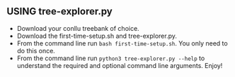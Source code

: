 ## USING tree-explorer.py
+ Download your conllu treebank of choice.
+ Download the first-time-setup.sh and tree-explorer.py.
+ From the command line run ```bash first-time-setup.sh```. You only need to do this once.
+ From the command line run ```python3 tree-explorer.py --help``` to understand the required and optional command line arguments.
Enjoy!
